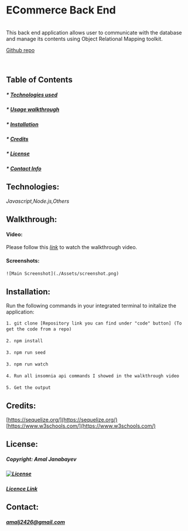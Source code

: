 # ECommerce Back End 


  <br>
  This back end application allows user to communicate with the database and manage its contents using Object Relational Mapping toolkit. 

  <br>

   [Github repo](https://github.com/Amal31497/ECommerce)

  <br>

  ## Table of Contents 
 
  ##### * [Technologies used](#Technologies)
  ##### * [Usage walkthrough](#Walkthrough)
  ##### * [Installation](#Installation)
  ##### * [Credits](#Credits)
  ##### * [License](#License)
  ##### * [Contact Info](#Contact)


  ## Technologies:
   _*Javascript,Node.js,Others*_

  ## Walkthrough:
  #### Video:
  Please follow this *[link](https://youtu.be/keoOH4314Xo)* to watch the walkthrough video.

  #### Screenshots:
    ![Main Screenshot](./Assets/screenshot.png)

  ## Installation:
  Run the following commands in your integrated terminal to initalize the application:

    1. git clone [Repository link you can find under "code" button] (To get the code from a repo)

    2. npm install

    3. npm run seed

    3. npm run watch

    4. Run all insomnia api commands I showed in the walkthrough video

    5. Get the output
  
  ## Credits:
  [https://sequelize.org/](https://sequelize.org/)
  [https://www.w3schools.com/](https://www.w3schools.com/)
  []()

  ## License: 

  ##### Copyright: Amal Janabayev

  ##### [![License](https://img.shields.io/badge/License-BSD%203--Clause-blue.svg)](https://opensource.org/licenses/BSD-3-Clause)

  ##### [Licence Link](https://opensource.org/licenses/BSD-3-Clause)


  ## Contact: 

  ##### amalj2426@gmail.com
